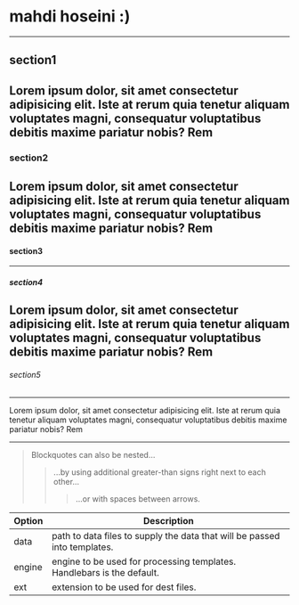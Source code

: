 # mahdi hoseini :)
---

## section1 
Lorem ipsum dolor, sit amet consectetur adipisicing elit. Iste at
            rerum quia tenetur aliquam voluptates magni, consequatur
            voluptatibus debitis maxime pariatur nobis? Rem
---
### section2 
Lorem ipsum dolor, sit amet consectetur adipisicing elit. Iste at
            rerum quia tenetur aliquam voluptates magni, consequatur
            voluptatibus debitis maxime pariatur nobis? Rem
---
#### section3 
---
##### section4 
Lorem ipsum dolor, sit amet consectetur adipisicing elit. Iste at
            rerum quia tenetur aliquam voluptates magni, consequatur
            voluptatibus debitis maxime pariatur nobis? Rem
---
###### section5 


---
Lorem ipsum dolor, sit amet consectetur adipisicing elit. Iste at
            rerum quia tenetur aliquam voluptates magni, consequatur
            voluptatibus debitis maxime pariatur nobis? Rem

---


> Blockquotes can also be nested...
>> ...by using additional greater-than signs right next to each other...
> > > ...or with spaces between arrows.


| Option | Description |
| ------ | ----------- |
| data   | path to data files to supply the data that will be passed into templates. |
| engine | engine to be used for processing templates. Handlebars is the default. |
| ext    | extension to be used for dest files. |

